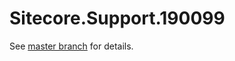 # Sitecore.Support.190099

See [master branch](https://github.com/sitecoresupport/Sitecore.Support.190099) for details.